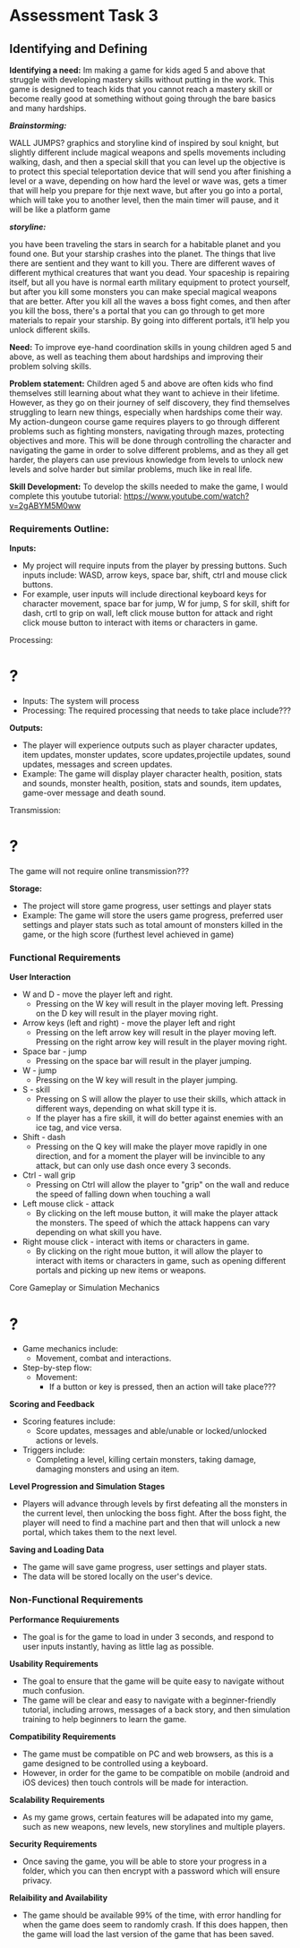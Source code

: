 # Assessment Task 3

## **Identifying and Defining** 

**Identifying a need:** Im making a game for kids aged 5 and above that struggle with developing mastery skills without putting in the work. This game is designed to teach kids that you cannot reach a mastery skill or become really good at something without going through the bare basics and many hardships. 

 ***Brainstorming:***

WALL JUMPS?
graphics and storyline kind of inspired by soul knight, but slightly different
include magical weapons and spells 
movements including walking, dash, and then a special skill that you can level up
the objective is to protect this special teleportation device that will send you
after finishing a level or a wave, depending on how hard the level or wave was, gets a timer that will help you prepare for thje next wave, but after you go into a portal, which will take you to another level, then the main timer will pause, and it will be like a platform game

***storyline:***

you have been traveling the stars in search for a habitable planet and you found one. But your starship crashes into the planet. The things that live there are sentient and they want to kill you. There are different waves of different mythical creatures that want you dead. Your spaceship is repairing itself, but all you have is normal earth military equipment to protect yourself, but after you kill some monsters you can make special magical weapons that are better. After you kill all the waves a boss fight comes, and then after you kill the boss, there's a portal that you can go through to get more materials to repair your starship. By going into different portals, it’ll help you unlock different skills. 

**Need:** To improve eye-hand coordination skills in young children aged 5 and above, as well as teaching them about hardships and improving their problem solving skills.

**Problem statement:** Children aged 5 and above are often kids who find themselves still learning about what they want to achieve in their lifetime. However, as they go on their journey of self discovery, they find themselves struggling to learn new things, especially when hardships come their way. My action-dungeon course game requires players to go through different problems such as fighting monsters, navigating through mazes, protecting objectives and more. This will be done through controlling the character and navigating the game in order to solve different problems, and as they all get harder, the players can use previous knowledge from levels to unlock new levels and solve harder but similar problems, much like in real life. 

**Skill Development:** To develop the skills needed to make the game, I would complete this youtube tutorial: https://www.youtube.com/watch?v=2gABYM5M0ww

### **Requirements Outline:**

**Inputs:**

- My project will require inputs from the player by pressing buttons. Such inputs include: WASD, arrow keys, space bar, shift, ctrl and mouse click buttons.
- For example, user inputs will include directional keyboard keys for character movement, space bar for jump, W for jump, S for skill, shift for dash, crtl to grip on wall, left click mouse button for attack and right click mouse button to interact with items or characters in game. 
 
Processing:
# ?

- Inputs: The system will process
- Processing: The required processing that needs to take place include???

**Outputs:**

- The player will experience outputs such as player character updates, item updates, monster updates, score updates,projectile updates, sound updates, messages and screen updates.
- Example: The game will display player character health, position, stats and sounds, monster health, position, stats and sounds, item updates, game-over message and death sound.

Transmission:
# ?

The game will not require online transmission???

**Storage:**

- The project will store game progress, user settings and player stats
- Example: The game will store the users game progress, preferred user settings and player stats such as total amount of monsters killed in the game, or the high score (furthest level achieved in game)

### **Functional Requirements**

**User Interaction**

- W and D - move the player left and right. 
    - Pressing on the W key will result in the player moving left. Pressing on the D key will result in the player moving right. 
- Arrow keys (left and right) - move the player left and right
    - Pressing on the left arrow key will result in the player moving left. Pressing on the right arrow key will result in the player moving right. 
- Space bar - jump
    - Pressing on the space bar will result in the player jumping.
- W - jump
    - Pressing on the W key will result in the player jumping.
- S - skill
    - Pressing on S will allow the player to use their skills, which attack in different ways, depending on what skill type it is. 
    -  If the player has a fire skill, it will do better against enemies with an ice tag, and vice versa. 
- Shift - dash
    - Pressing on the Q key will make the player move rapidly in one direction, and for a moment the player will be invincible to any attack, but can only use dash once every 3 seconds.
- Ctrl - wall grip
    - Pressing on Ctrl will allow the player to "grip" on the wall and reduce the speed of falling down when touching a wall
- Left mouse click - attack
    - By clicking on the left mouse button, it will make the player attack the monsters. The speed of which the attack happens can vary depending on what skill you have.
- Right mouse click - interact with items or characters in game. 
    - By clicking on the right moue button, it will allow the player to interact with items or characters in game, such as opening different portals and picking up new items or weapons. 

Core Gameplay or Simulation Mechanics

# ?

- Game mechanics include:
    - Movement, combat and interactions.
- Step-by-step flow:
    - Movement:
        - If a button or key is pressed, then an action will take place???

**Scoring and Feedback**

- Scoring features include:
    - Score updates, messages and able/unable or locked/unlocked actions or levels.
- Triggers include:
    - Completing a level, killing certain monsters, taking damage, damaging monsters and using an item.

**Level Progression and Simulation Stages** 

- Players will advance through levels by first defeating all the monsters in the current level, then unlocking the boss fight. After the boss fight, the player will need to find a machine part and then that will unlock a new portal, which takes them to the next level. 

**Saving and Loading Data** 

- The game will save game progress, user settings and player stats. 
- The data will be stored locally on the user's device.

### **Non-Functional Requirements**

**Performance Requiurements**

- The goal is for the game to load in under 3 seconds, and respond to user inputs instantly, having as little lag as possible. 

**Usability Requirements**

- The goal to ensure that the game will be quite easy to navigate without much confusion. 
- The game will be clear and easy to navigate with a beginner-friendly tutorial, including arrows, messages of a back story, and then simulation training to help beginners to learn the game. 

**Compatibility Requirements**

- The game must be compatible on PC and web browsers, as this is a game designed to be controlled using a keyboard.
- However, in order for the game to be compatible on mobile (android and iOS devices) then touch controls will be made for interaction.

**Scalability Requirements**

- As my game grows, certain features will be adapated into my game, such as new weapons, new levels, new storylines and multiple players.

**Security Requirements**

- Once saving the game, you will be able to store your progress in a folder, which you can then encrypt with a password which will ensure privacy.

**Relaibility and Availability**

- The game should be available 99% of the time, with error handling for when the game does seem to randomly crash. If this does happen, then the game will load the last version of the game that has been saved. 
